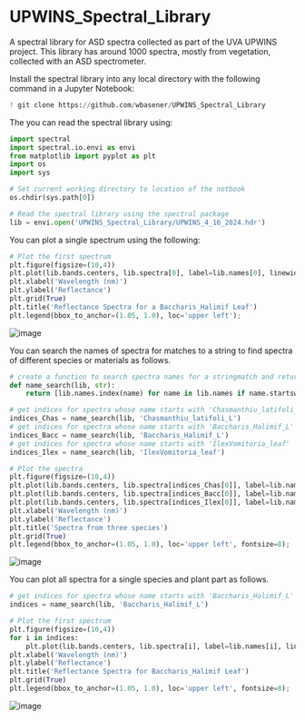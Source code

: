 # UPWINS_Spectral_Library
A spectral library for ASD spectra collected as part of the UVA UPWINS project. This library has around 1000 spectra, mostly from vegetation, collected with an ASD spectrometer.

Install the spectral library into any local directory with the following command in a Jupyter Notebook:
```python 
! git clone https://github.com/wbasener/UPWINS_Spectral_Library
```

The you can read the spectral library using:
```python 
import spectral
import spectral.io.envi as envi
from matplotlib import pyplot as plt
import os
import sys

# Set current working directory to location of the notbook
os.chdir(sys.path[0])

# Read the spectral library using the spectral package
lib = envi.open('UPWINS_Spectral_Library/UPWINS_4_16_2024.hdr')
```

You can plot a single spectrum using the following:
```python 
# Plot the first spectrum
plt.figure(figsize=(10,4))
plt.plot(lib.bands.centers, lib.spectra[0], label=lib.names[0], linewidth=0.75)
plt.xlabel('Wavelength (nm)')
plt.ylabel('Reflectance')
plt.grid(True)
plt.title('Reflectance Spectra for a Baccharis_Halimif Leaf')
plt.legend(bbox_to_anchor=(1.05, 1.0), loc='upper left');
```
![image](https://github.com/wbasener/UPWINS_Spectral_Library/assets/51686251/b576560a-c1b5-43e6-9ca0-6a7e403bd97a)


You can search the names of spectra for matches to a string to find spectra of different species or materials as follows.
```python
# create a function to search spectra names for a stringmatch and return indices for matches
def name_search(lib, str):
    return [lib.names.index(name) for name in lib.names if name.startswith(str)]

# get indices for spectra whose name starts with 'Chasmanthiu_latifoli_L'
indices_Chas = name_search(lib, 'Chasmanthiu_latifoli_L')
# get indices for spectra whose name starts with 'Baccharis_Halimif_L'
indices_Bacc = name_search(lib, 'Baccharis_Halimif_L')
# get indices for spectra whose name starts with 'IlexVomitoria_leaf'
indices_Ilex = name_search(lib, 'IlexVomitoria_leaf')

# Plot the spectra
plt.figure(figsize=(10,4))
plt.plot(lib.bands.centers, lib.spectra[indices_Chas[0]], label=lib.names[indices_Chas[0]], linewidth=0.75)
plt.plot(lib.bands.centers, lib.spectra[indices_Bacc[0]], label=lib.names[indices_Bacc[0]], linewidth=0.775)
plt.plot(lib.bands.centers, lib.spectra[indices_Ilex[0]], label=lib.names[indices_Ilex[0]], linewidth=0.5)
plt.xlabel('Wavelength (nm)')
plt.ylabel('Reflectance')
plt.title('Spectra from three species')
plt.grid(True)
plt.legend(bbox_to_anchor=(1.05, 1.0), loc='upper left', fontsize=8);
```
![image](https://github.com/wbasener/UPWINS_Spectral_Library/assets/51686251/3bd5b059-25f3-4e71-86e9-2b90793af9de)

You can plot all spectra for a single species and plant part as follows.
```python
# get indices for spectra whose name starts with 'Baccharis_Halimif_L'
indices = name_search(lib, 'Baccharis_Halimif_L')

# Plot the first spectrum
plt.figure(figsize=(10,4))
for i in indices:
    plt.plot(lib.bands.centers, lib.spectra[i], label=lib.names[i], linewidth=0.75)
plt.xlabel('Wavelength (nm)')
plt.ylabel('Reflectance')
plt.title('Reflectance Spectra for Baccharis_Halimif Leaf')
plt.grid(True)
plt.legend(bbox_to_anchor=(1.05, 1.0), loc='upper left', fontsize=8);
```
![image](https://github.com/wbasener/UPWINS_Spectral_Library/assets/51686251/e7361d76-8e16-4191-8ff4-f8ee5bdff731)


